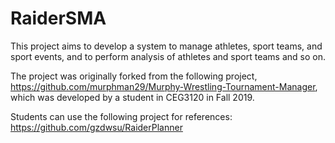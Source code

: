 # RaiderSMA

This project aims to develop a system to manage athletes, sport teams, and sport events, and to perform analysis of athletes and sport teams and so on. 

The project was originally forked from the following project, 
https://github.com/murphman29/Murphy-Wrestling-Tournament-Manager, 
which was developed by a student in CEG3120 in Fall 2019.

Students can use the following project for references:
https://github.com/gzdwsu/RaiderPlanner

